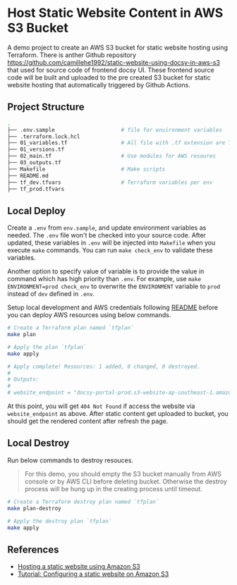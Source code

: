 # Host Static Website Content in AWS S3 Bucket

A demo project to create an AWS S3 bucket for static website hosting using Terraform. There is anther Github repository <https://github.com/camillehe1992/static-website-using-docsy-in-aws-s3> that used for source code of frontend docsy UI. These frontend source code will be built and uploaded to the pre created S3 bucket for static website hosting that automatically triggered by Github Actions.

## Project Structure

```bash
.
├── .env.sample                     # file for environment variables
├── .terraform.lock.hcl
├── 01_variables.tf                 # All file with .tf extension are Terraform related
├── 01_versions.tf
├── 02_main.tf                      # Use modules for AWS resoures
├── 03_outputs.tf
├── Makefile                        # Make scripts
├── README.md
├── tf_dev.tfvars                   # Terraform variables per env
├── tf_prod.tfvars
```

## Local Deploy

Create a `.env` from `env.sample`, and update environment variables as needed. The `.env` file won't be checked into your source code. After updated, these variables in `.env` will be injected into `Makefile` when you execute `make` commands. You can run `make check_env` to validate these variables. 

Another option to specify value of variable is to provide the value in command which has high priority than `.env`. For example, use `make ENVIRONMENT=prod check_env` to overwrite the `ENVIRONMENT` variable to `prod` instead of `dev` defined in `.env`.

Setup local development and AWS credentials following [README](../README.md) before you can deploy AWS resources using below commands.

```bash
# Create a Terraform plan named `tfplan`
make plan

# Apply the plan `tfplan`
make apply

# Apply complete! Resources: 1 added, 0 changed, 0 destroyed.
# 
# Outputs:
# 
# website_endpoint = "docsy-portal-prod.s3-website-ap-southeast-1.amazonaws.com"
```

At this point, you will get `404 Not Found` if access the website via `website_endpoint` as above. After static content get uploaded to bucket, you should get the rendered content after refresh the page.

## Local Destroy

Run below commands to destroy resouces.

> For this demo, you should empty the S3 bucket manually from AWS console or by AWS CLI before deleting bucket. Otherwise the destroy process will be hung up in the creating process until timeout.  

```bash
# Create a Terraform destroy plan named `tfplan`
make plan-destroy

# Apply the destroy plan `tfplan`
make apply
```

## References

- [Hosting a static website using Amazon S3](https://docs.aws.amazon.com/AmazonS3/latest/userguide/WebsiteHosting.html)
- [Tutorial: Configuring a static website on Amazon S3](https://docs.aws.amazon.com/AmazonS3/latest/userguide/HostingWebsiteOnS3Setup.html)